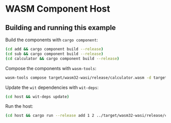 # WASM Component Host

## Building and running this example

Build the components with `cargo component`:

```sh
(cd add && cargo component build --release)
(cd sub && cargo component build --release)
(cd calculator && cargo component build --release)
```

Compose the components with `wasm-tools`:

```sh
wasm-tools compose target/wasm32-wasi/release/calculator.wasm -d target/wasm32-wasi/release/add.wasm -d target/wasm32-wasi/release/sub.wasm -o target/wasm32-wasi/release/composed.wasm
```

Update the `wit` dependencies with `wit-deps`:

```sh
(cd host && wit-deps update)
```

Run the host:

```sh
(cd host && cargo run --release add 1 2 ../target/wasm32-wasi/release/composed.wasm)
```
